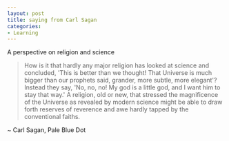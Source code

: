 ```yaml
---
layout: post
title: saying from Carl Sagan
categories:
- Learning
---
```



A perspective on religion and science

> How is it that hardly any major religion has looked at science and concluded, 'This is better than we thought! That Universe is much bigger than our prophets said, grander, more subtle, more elegant'? Instead they say, 'No, no, no! My god is a little god, and I want him to stay that way.' A religion, old or new, that stressed the magnificence of the Universe as revealed by modern science might be able to draw forth reserves of reverence and awe hardly tapped by the conventional faiths.

~ Carl Sagan, Pale Blue Dot
